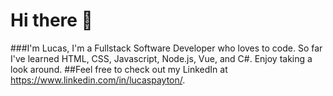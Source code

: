 # Hi there 👋

###I'm Lucas, I'm a Fullstack Software Developer who loves to code. So far I've learned HTML, CSS, Javascript, Node.js, Vue, and C#. Enjoy taking a look around.
##Feel free to check out my LinkedIn at https://www.linkedin.com/in/lucaspayton/.
